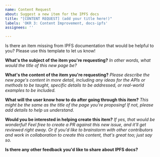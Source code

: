```yaml
---
name: Content Request
about: Suggest a new item for the IPFS docs
title: "[CONTENT REQUEST] (add your title here!)"
labels: 'OKR 3: Content Improvement, docs-ipfs'
assignees: ''

---
```


Is there an item missing from IPFS documentation that would be helpful to you? Please use this template to let us know!

**What's the subject of the item you're requesting?**
_In other words, what would the title of this new page be?_

**What's the content of the item you're requesting?**
_Please describe the new page's content in more detail, including any ideas for the APIs or methods
to be taught, specific details to be addressed, or real-world examples to be included._

**What will the user know how to do after going through this item?**
_This might be the same as the title of the page you're proposing! If not, please add details to help us understand._

**Would you be interested in helping create this item?**
_If yes, that would be wonderful! Feel free to create a PR against this new issue, and it'll get reviewed right away. Or if you'd like to brainstorm with other contributors and work in collaboration to create this content, that's great too; just say so._

**Is there any other feedback you'd like to share about IPFS docs?**
